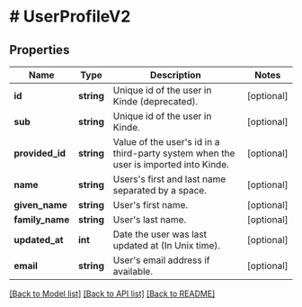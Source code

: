 # # UserProfileV2

## Properties

Name | Type | Description | Notes
------------ | ------------- | ------------- | -------------
**id** | **string** | Unique id of the user in Kinde (deprecated). | [optional]
**sub** | **string** | Unique id of the user in Kinde. | [optional]
**provided_id** | **string** | Value of the user&#39;s id in a third-party system when the user is imported into Kinde. | [optional]
**name** | **string** | Users&#39;s first and last name separated by a space. | [optional]
**given_name** | **string** | User&#39;s first name. | [optional]
**family_name** | **string** | User&#39;s last name. | [optional]
**updated_at** | **int** | Date the user was last updated at (In Unix time). | [optional]
**email** | **string** | User&#39;s email address if available. | [optional]

[[Back to Model list]](../../README.md#models) [[Back to API list]](../../README.md#endpoints) [[Back to README]](../../README.md)
